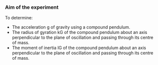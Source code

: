 ### Aim of the experiment
To determine:
<ul>
<li>The acceleration g of gravity using a compound pendulum.</li>
 <li>The radius of gyration kG of the compound pendulum about an axis perpendicular to the plane of oscillation and passing through its centre of mass.</li>
 <li>The moment of inertia IG of the compound pendulum about an axis perpendicular to the plane of oscillation and passing through its centre of mass.</li>
</ul>
